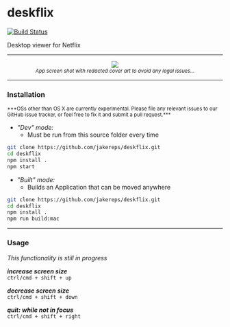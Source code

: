# deskflix

[![Build Status](https://travis-ci.org/jakereps/deskflix.svg?branch=master)](https://travis-ci.org/jakereps/deskflix)  

Desktop viewer for Netflix

---

<p align="center">
<img src="http://cefns.nau.edu/~jk788/assets/splash.png" /><br/>
<small>
    <i>App screen shot with redacted cover art to avoid any legal issues...</i>
</small>
</p>

---

### Installation
<small>
    ***OSs other than OS X are currently experimental. Please file any relevant issues to our GitHub issue tracker, or feel free to fix it and submit a pull request.***
</small>

- *"Dev" mode:*
  - Must be run from this source folder every time  
```bash
git clone https://github.com/jakereps/deskflix.git
cd deskflix
npm install .
npm start
```

- *"Built" mode:*
  - Builds an Application that can be moved anywhere
```bash
git clone https://github.com/jakereps/deskflix.git
cd deskflix
npm install .
npm run build:mac
```


---

### Usage

*This functionality is still in progress*

***increase screen size***  
`ctrl/cmd + shift + up`

***decrease screen size***  
`ctrl/cmd + shift + down`

***quit: while not in focus***  
`ctrl/cmd + shift + right`
